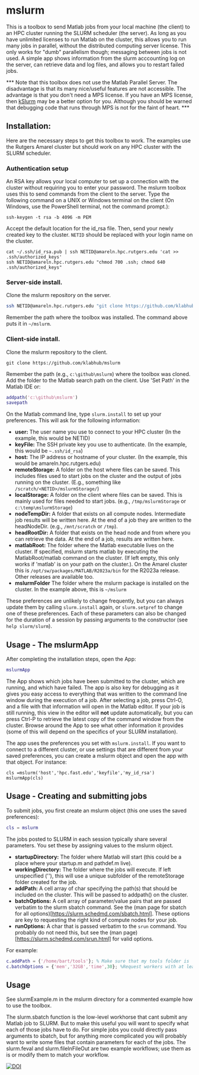 # mslurm

This is a toolbox to send Matlab jobs from your local machine (the client) to an HPC cluster running the SLURM scheduler (the server). As long as you have unlimited licenses to run Matlab on the cluster, this allows you to run many jobs in parallel, without the distributed computing server license. This only works for "dumb" parallelism though; messaging between jobs is not used. A simple app shows information from the slurm acccounting log on the server, can retrieve data and log files, and allows you to restart failed jobs.


*** Note that this toolbox does not use the Matlab Parallel Server. The disadvantage is that its many nice/useful features are not accessible. The advantage is that you don't need a MPS license. If you have an MPS license, then [kSlurm](https://github.com/klabhub/kSlurm) may be a better option for you. Although you should be warned that debugging code that runs through MPS is not for the faint of heart. ***

## Installation:
Here are the necessary steps to get this toolbox to work. The examples use the Rutgers Amarel cluster but should work on any HPC cluster with the SLURM scheduler. 

### Authentication  setup
An RSA key allows your local computer to set up a connection with the cluster without requiring you to enter your password.  The mslurm toolbox uses this to send commands from the client to the server.
Type the following command on a UNIX or Windows terminal on the client (On Windows, use the PowerShell terminal, not the command prompt.):
```
ssh-keygen -t rsa -b 4096 -m PEM
```
Accept the default location for the id_rsa file. Then, send your newly created key to the cluster. `NETID` should be replaced with your login name on the cluster.
 ```
cat ~/.ssh/id_rsa.pub | ssh NETID@amareln.hpc.rutgers.edu 'cat >> .ssh/authorized_keys'
ssh NETID@amareln.hpc.rutgers.edu "chmod 700 .ssh; chmod 640 .ssh/authorized_keys"
```
### Server-side install. 
Clone the mslurm repository on  the server.
```bash
ssh NETID@amareln.hpc.rutgers.edu "git clone https://github.com/klabhub/mslurm"
```
Remember the path where the toolbox was installed. The command above puts it in  `~/mslurm`.
### Client-side install.
Clone the mslurm repository to the client.
```
git clone https://github.com/klabhub/mslurm
```
Remember the path (e.g., `c:\github\mslurm`) where the toolbox was cloned. Add the folder to the Matlab search path on the client. Use 'Set Path' in the Matlab IDE or:
```matlab
addpath('c:\github\mslurm')
savepath
```

On the Matlab command line, type ```slurm.install``` to set up your preferences. 
This will ask for the following information:
- **user:** The user name you use to connect to your HPC cluster (In the example, this would be NETID)
- **keyFile:** The SSH private key you use to authenticate.   (In the example, this would be `~.ssh/id_rsa`)
- **host:** The IP address or hostname of your cluster. (In the example, this would be amareln.hpc.rutgers.edu)
- **remoteStorage:** A folder on the host where files can be saved. This includes files used to start jobs on the cluster and the output of jobs running on the cluster. (E.g., something like `/scratch/<NETID>/mslurmStorage/`)
- **localStorage:** A folder on the client where files can be saved. This is mainly used for files needed to start jobs. (e.g., `/tmp/mslurmStorage` or `c:\temp\mslurmStorage`)
- **nodeTempDir:** A folder that exists on all compute nodes. Intermediate job results will be written here. At the end of a job they are written to the headNodeDir. (e.g., `/mnt/scratch` or `/tmp`).
- **headRootDir:** A folder that exists on the head node and from where you can retrieve the data. At the end of a job, results are written here.
- **matlabRoot:**  The folder  where the Matlab executable lives on the cluster. If specified, mslurm starts matlab by executing the MatlabRoot/matlab command on the cluster. (If left empty, this only works if 'matlab' is on your path on the cluster.). On the Amarel cluster this is `/opt/sw/packages/MATLAB/R2023a/bin` for the R2023a release. Other releases are available too.
- **mslurmFolder** The folder where the mslurm package is installed on the cluster. In the example above, this is `~/mslurm`

These preferences are unlikely to change frequently, but you can always update them by calling ```slurm.install``` again, or ```slurm.setpref``` to change one of these preferences. Each of these parameters can also be changed for the duration of a session by passing arguments to the constructor (see ```help slurm/slurm```).

## Usage - The mslurmApp
After completing the installation steps, open the App:
```matlab
mslurmApp
```
The App shows which jobs have been submitted to the cluster, which are running, and which have failed. The app is also key for debugging as it gives you easy access to everything that was written to the command line window during the execution of a job. After selecting a job, press Ctrl-O, and a file with that information will open in the Matlab editor.  If your job is still running, this view in the editor will **not** update automatically, but you can press Ctrl-P to retrieve the latest copy of the command window from the cluster. Browse around the App to see what other information it provides (some of this will depend on the specifics of your SLURM installation).

The app uses the preferences you set with `mslurm.install`. If you want to connect to a different cluster, or use  settings that are different from your saved preferences, you can create a mslurm object and open the app with that object. For instance:
```
cls =mslurm('host','hpc.fast.edu','keyfile','my_id_rsa')
mslurmApp(cls)
```
## Usage - Creating and submitting jobs
To submit jobs, you first create an mslurm object (this one uses the saved preferences): 
```matlab
cls = mslurm
```

The jobs posted to SLURM in each session typically share several parameters. You set these by assigning values to the mslurm object. 

- **startupDirectory:** The folder where Matlab will start (this could be a place where your startup.m and pathdef.m live).
- **workingDirectory:** The folder where the jobs will execute. If left unspecified (''), this will use a unique subfolder of the remoteStorage folder created for the job.
- **addPath:** A cell array of char specifying the path(s) that should be included on the cluster. This  will be passed to addpath() on the cluster.
- **batchOptions:** A cell array of parameter/value pairs that are passed verbatim to the slurm sbatch command. See the (man page for sbatch for all options)[https://slurm.schedmd.com/sbatch.html]. These options are key to requesting the right kind of compute nodes for your job.
- **runOptions:** A char that is passed verbatim to the ```srun``` command. You probably do not need this, but see the (man page)[https://slurm.schedmd.com/srun.html] for valid options.

For example:
```matlab
c.addPath = {'/home/bart/tools'}; % Make sure that my tools folder is  accessible on the cluster. 
c.batchOptions = {'mem','32GB','time',30}; %Request workers with at least 32GB of memory and a wall time of 30 minutes. 
```



## Usage
See slurmExample.m in the mslurm directory for a commented example how to use the toolbox.

The slurm.sbatch function is the low-level workhorse that cant submit any Matlab job to SLURM. But to make this useful you will want to specify what each of those jobs have to do. For simple jobs you could directly pass arguments to sbatch, but for anything more complicated you will probably want to write some files that contain parameters for each of the jobs. The slurm.feval and slurm.fileInFileOut are two example workflows; use them as is or modify them to match your workflow.


[![DOI](https://zenodo.org/badge/93510696.svg)](https://zenodo.org/badge/latestdoi/93510696)
